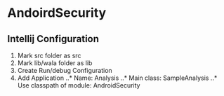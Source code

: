 # AndoirdSecurity

## Intellij Configuration

1. Mark src folder as src
2. Mark lib/wala folder as lib
3. Create Run/debug Configuration
4. Add Application
..* Name: Analysis
..* Main class: SampleAnalysis
..* Use classpath of module: AndroidSecurity
